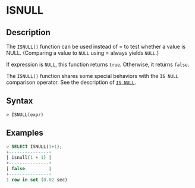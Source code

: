 # **ISNULL**

## **Description**

The `ISNULL()` function can be used instead of = to test whether a value is NULL. (Comparing a value to `NULL` using = always yields `NULL`.)

If expression is `NULL`, this function returns `true`. Otherwise, it returns `false`.

The `ISNULL()` function shares some special behaviors with the `IS NULL` comparison operator. See the description of [`IS NULL`](is-null.md).

## **Syntax**

```
> ISNULL(expr)
```

## **Examples**

```sql
> SELECT ISNULL(1+1);
+---------------+
| isnull(1 + 1) |
+---------------+
| false         |
+---------------+
1 row in set (0.02 sec)
```

